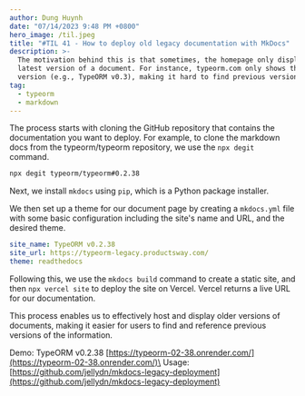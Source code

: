 ```yaml
---
author: Dung Huynh
date: "07/14/2023 9:48 PM +0800"
hero_image: /til.jpeg
title: "#TIL 41 - How to deploy old legacy documentation with MkDocs"
description: >-
  The motivation behind this is that sometimes, the homepage only displays the
  latest version of a document. For instance, typeorm.com only shows the latest
  version (e.g., TypeORM v0.3), making it hard to find previous versions.
tag:
  - typeorm
  - markdown
---
```


The process starts with cloning the GitHub repository that contains the documentation you want to deploy. For example, to clone the markdown docs from the typeorm/typeorm repository, we use the `npx degit` command.

```sh
npx degit typeorm/typeorm#0.2.38
```

Next, we install `mkdocs` using `pip`, which is a Python package installer.

We then set up a theme for our document page by creating a `mkdocs.yml` file with some basic configuration including the site's name and URL, and the desired theme.

```yaml
site_name: TypeORM v0.2.38
site_url: https://typeorm-legacy.productsway.com/
theme: readthedocs
```

Following this, we use the `mkdocs build` command to create a static site, and then `npx vercel site` to deploy the site on Vercel. Vercel returns a live URL for our documentation.

This process enables us to effectively host and display older versions of documents, making it easier for users to find and reference previous versions of the information.

Demo: TypeORM v0.2.38 [https://typeorm-02-38.onrender.com/](https://typeorm-02-38.onrender.com/)\
Usage:
[https://github.com/jellydn/mkdocs-legacy-deployment](https://github.com/jellydn/mkdocs-legacy-deployment)
